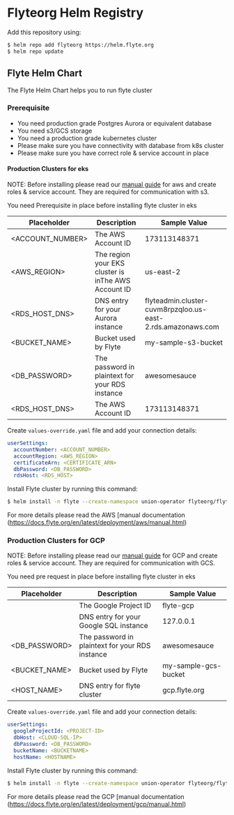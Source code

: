 # Flyteorg Helm Registry

Add this repository using:

```bash
$ helm repo add flyteorg https://helm.flyte.org
$ helm repo update
```

## Flyte Helm Chart

The Flyte Helm Chart helps you to run flyte cluster

### Prerequisite

- You need production grade Postgres Aurora or equivalent database
- You need s3/GCS storage
- You need a production grade kubernetes cluster
- Please make sure you have connectivity with database from k8s cluster
- Please make sure you have correct role & service account in place

#### Production Clusters for eks

NOTE: Before installing please read our [manual guide](https://docs.flyte.org/en/latest/deployment/aws/manual.html#aws-permissioning) for aws and create roles & service account. They are required for communication with s3.

You need Prerequisite in place before installing flyte cluster in eks

| Placeholder | Description | Sample Value |
| -------- | -------- | -------- |
| <ACCOUNT_NUMBER>    | The AWS Account ID | 173113148371 |
| <AWS_REGION>    | The region your EKS cluster is inThe AWS Account ID | us-east-2 |
| <RDS_HOST_DNS>    | DNS entry for your Aurora instance | flyteadmin.cluster-cuvm8rpzqloo.us-east-2.rds.amazonaws.com |
| <BUCKET_NAME>    | Bucket used by Flyte | my-sample-s3-bucket |
| <DB_PASSWORD>    | The password in plaintext for your RDS instance | awesomesauce |
| <RDS_HOST_DNS>    | The AWS Account ID | 173113148371 |

Create `values-override.yaml` file and add your connection details:
```yaml
userSettings:
  accountNumber: <ACCOUNT_NUMBER>
  accountRegion: <AWS_REGION>
  certificateArn: <CERTIFICATE_ARN>
  dbPassword: <DB_PASSWORD>
  rdsHost: <RDS_HOST>
```

Install Flyte cluster by running this command:

```bash
$ helm install -n flyte --create-namespace union-operator flyteorg/flyte-core -f https://raw.githubusercontent.com/flyteorg/flyte/master/charts/flyte-core/values-eks.yaml -f values-override.yaml
```

For more details please read the AWS [manual documentation (https://docs.flyte.org/en/latest/deployment/aws/manual.html)

### Production Clusters for GCP

NOTE: Before installing please read our [manual guide](https://docs.flyte.org/en/latest/deployment/gcp/manual.html#permissions) for GCP and create roles & service account. They are required for communication with GCS.


You need pre request in place before installing flyte cluster in eks

| Placeholder | Description | Sample Value |
| -------- | -------- | -------- |
| <PROJECT-ID>    | The Google Project ID | flyte-gcp |
| <CLOUD-SQL-IP>  | DNS entry for your Google SQL instance | 127.0.0.1 |
| <DB_PASSWORD>   | The password in plaintext for your RDS instance | awesomesauce |
| <BUCKET_NAME> | Bucket used by Flyte | my-sample-gcs-bucket |
| <HOST_NAME>    | DNS entry for flyte cluster | gcp.flyte.org |


Create `values-override.yaml` file and add your connection details:

```yaml
userSettings:
  googleProjectId: <PROJECT-ID>
  dbHost: <CLOUD-SQL-IP>
  dbPassword: <DB_PASSWORD>
  bucketName: <BUCKETNAME>
  hostName: <HOSTNAME>
```

Install Flyte cluster by running this command:

```bash
$ helm install -n flyte --create-namespace union-operator flyteorg/flyte-core -f https://raw.githubusercontent.com/flyteorg/flyte/master/charts/flyte-core/values-gcp.yaml -f values-override.yaml
```

For more details please read the GCP [manual documentation (https://docs.flyte.org/en/latest/deployment/gcp/manual.html)
